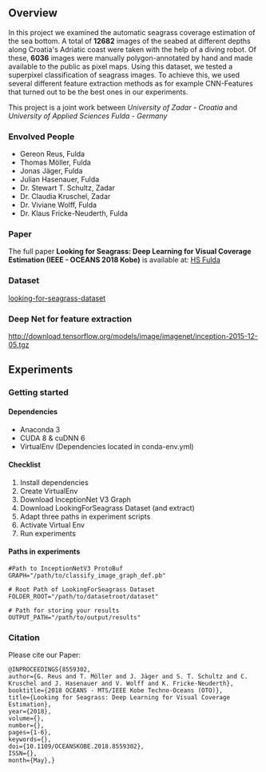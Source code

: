 ## Overview
In this project we examined the automatic seagrass coverage estimation of the sea bottom.
A total of **12682** images of the seabed at different depths along Croatia's Adriatic coast were taken with the help of a diving robot.
Of these, **6036** images were manually polygon-annotated by hand and made available to the public as pixel maps.
Using this dataset, we tested a superpixel classification of seagrass images. To achieve this, we used several different feature extraction methods as for example CNN-Features that turned out to be the best ones in our experiments.

This project is a joint work between *University of Zadar - Croatia* and *University of Applied Sciences Fulda - Germany*
### Envolved People
* Gereon Reus, Fulda
* Thomas Möller, Fulda
* Jonas Jäger, Fulda
* Julian Hasenauer, Fulda
* Dr. Stewart T. Schultz, Zadar
* Dr. Claudia Kruschel, Zadar
* Dr. Viviane Wolff,  Fulda
* Dr. Klaus Fricke-Neuderth, Fulda


### Paper

The full paper **Looking for Seagrass: Deep Learning for Visual Coverage Estimation (IEEE - OCEANS 2018 Kobe)** is available at: [HS Fulda](https://www.hs-fulda.de/fileadmin/user_upload/FB_ET/Projekte_Forschung/Enview_Jaeger/EnView_News_2018-04/Conference_Kobe_2018_Seagrass.pdf)

### Dataset

[looking-for-seagrass-dataset](https://drive.google.com/open?id=1X0pmRIkPRC672_vuWqotfLdgbHx1QpFZ)

### Deep Net for feature extraction
http://download.tensorflow.org/models/image/imagenet/inception-2015-12-05.tgz

## Experiments
### Getting started
#### Dependencies
* Anaconda 3
* CUDA 8 & cuDNN 6
* VirtualEnv (Dependencies located in conda-env.yml)

#### Checklist
1. Install dependencies 
2. Create VirtualEnv
3. Download InceptionNet V3 Graph 
4. Download LookingForSeagrass Dataset (and extract)
5. Adapt three paths in experiment scripts
6. Activate Virtual Env
7. Run experiments 

#### Paths in experiments
```
#Path to InceptionNetV3 ProtoBuf
GRAPH="/path/to/classify_image_graph_def.pb"

# Root Path of LookingForSeagrass Dataset
FOLDER_ROOT="/path/to/datasetroot/dataset"

# Path for storing your results
OUTPUT_PATH="/path/to/output/results"
```

### Citation
Please cite our Paper:
```
@INPROCEEDINGS{8559302,
author={G. Reus and T. Möller and J. Jäger and S. T. Schultz and C. Kruschel and J. Hasenauer and V. Wolff and K. Fricke-Neuderth},
booktitle={2018 OCEANS - MTS/IEEE Kobe Techno-Oceans (OTO)},
title={Looking for Seagrass: Deep Learning for Visual Coverage Estimation},
year={2018},
volume={},
number={},
pages={1-6},
keywords={},
doi={10.1109/OCEANSKOBE.2018.8559302},
ISSN={},
month={May},}
```


